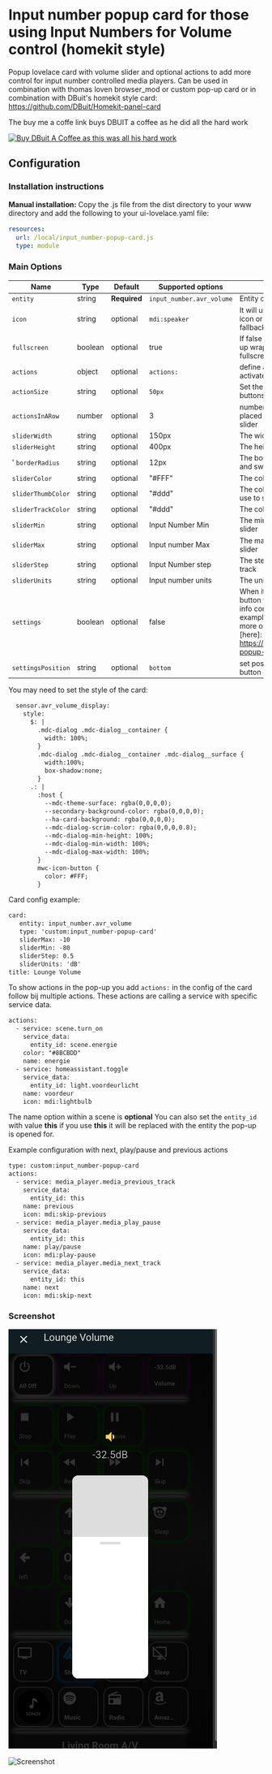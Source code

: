 # Input number popup card for those using Input Numbers for Volume control (homekit style)
Popup lovelace card with volume slider and optional actions to add more control for input number controlled media players.
Can be used in combination with thomas loven browser_mod or custom pop-up card or in combination with DBuit's homekit style card: https://github.com/DBuit/Homekit-panel-card

The buy me a coffe link buys DBUIT a coffee as he did all the hard work

<a href="https://www.buymeacoffee.com/ZrUK14i" target="_blank"><img height="41px" width="167px" src="https://cdn.buymeacoffee.com/buttons/default-orange.png" alt="Buy DBuit A Coffee as this was all his hard work"></a>

## Configuration

### Installation instructions

**Manual installation:**
Copy the .js file from the dist directory to your www directory and add the following to your ui-lovelace.yaml file:

```yaml
resources:
  url: /local/input_number-popup-card.js
  type: module
```

### Main Options

| Name | Type | Default | Supported options | Description |
| -------------- | ----------- | ------------ | ------------------------------------------------ | --------------------------------------------------------------------------------------------------------------------------------------------------------------------------------------------------------------------------------------------------------------------------------------------------------------------------------------------- |
| `entity` | string | **Required** | `input_number.avr_volume` | Entity of the input number |
| `icon` | string | optional | `mdi:speaker` | It will use customize entity icon or from the config as a fallback it used speaker icon |
| `fullscreen` | boolean | optional | true | If false it will remove the pop-up wrapper which makes it fullscreen |
| `actions` | object | optional | `actions:`  | define actions that you can activate from the pop-up. |
| `actionSize` | string | optional | `50px`  | Set the size of the action buttons default `50px` |
| `actionsInARow` | number | optional | 3 | number of actions that will be placed in a row under the slider |
| `sliderWidth` | string | optional | 150px | The width of the slider |
| `sliderHeight` | string | optional | 400px | The height of the slider |
' `borderRadius` | string | optional | 12px | The border radius of the slider and switch |
| `sliderColor` | string | optional | "#FFF" | The color of the slider |
| `sliderThumbColor` | string | optional | "#ddd" | The color of the line that you use to slide the slider  |
| `sliderTrackColor` | string | optional | "#ddd" | The color of the slider track |
| `sliderMin` | string | optional | Input Number Min | The miniumn value for the slider |
| `sliderMax` | string | optional | Input number Max | The maximum value of the slider |
| `sliderStep` | string | optional | Input Number step | The stepping value the slider track |
| `sliderUnits` | string | optional | Input number units | The units of the slider |
| `settings` | boolean | optional | false | When it will add an settings button that displays the more-info content see settings example for my light popup for more options/information [here]: https://github.com/DBuit/light-popup-card#settings |
| `settingsPosition` | string | optional | `bottom`  | set position of the settings button options: `top` or `bottom`. |

You may need to set the style of the card:
```
  sensor.avr_volume_display:
    style:
      $: |
        .mdc-dialog .mdc-dialog__container {
          width: 100%;
        }
        .mdc-dialog .mdc-dialog__container .mdc-dialog__surface {
          width:100%;
          box-shadow:none;
        }
      .: |
        :host {
          --mdc-theme-surface: rgba(0,0,0,0);
          --secondary-background-color: rgba(0,0,0,0);
          --ha-card-background: rgba(0,0,0,0);
          --mdc-dialog-scrim-color: rgba(0,0,0,0.8);
          --mdc-dialog-min-height: 100%;
          --mdc-dialog-min-width: 100%;
          --mdc-dialog-max-width: 100%;
        }
        mwc-icon-button {
          color: #FFF;
        }      
```

Card config example:
```
card:
   entity: input_number.avr_volume
   type: 'custom:input_number-popup-card'
   sliderMax: -10
   sliderMin: -80
   sliderStep: 0.5
   sliderUnits: 'dB'
title: Lounge Volume
```

To show actions in the pop-up you add `actions:` in the config of the card follow bij multiple actions.
These actions are calling a service with specific service data.
```
actions:
  - service: scene.turn_on
    service_data:
      entity_id: scene.energie
    color: "#8BCBDD"
    name: energie
  - service: homeassistant.toggle
    service_data:
      entity_id: light.voordeurlicht
    name: voordeur
    icon: mdi:lightbulb
```
The name option within a scene is **optional**
You can also set the `entity_id` with value **this** if you use **this** it will be replaced with the entity the pop-up is opened for.


Example configuration with next, play/pause and previous actions
```
type: custom:input_number-popup-card
actions:
  - service: media_player.media_previous_track
    service_data:
      entity_id: this
    name: previous
    icon: mdi:skip-previous
  - service: media_player.media_play_pause
    service_data:
      entity_id: this
    name: play/pause
    icon: mdi:play-pause
  - service: media_player.media_next_track
    service_data:
      entity_id: this
    name: next
    icon: mdi:skip-next
```

### Screenshot

![Screenshot](screenshot1.png)

![Screenshot](screenshot.png)
